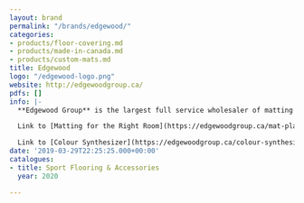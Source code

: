 ```yaml
---
layout: brand
permalink: "/brands/edgewood/"
categories:
- products/floor-covering.md
- products/made-in-canada.md
- products/custom-mats.md
title: Edgewood
logo: "/edgewood-logo.png"
website: http://edgewoodgroup.ca/
pdfs: []
info: |-
  **Edgewood Group** is the largest full service wholesaler of matting and flooring products in Canada. We specialize in the supply and installation of high quality products coupled with excellent customer service.

  Link to [Matting for the Right Room](https://edgewoodgroup.ca/mat-placement-chart)

  Link to [Colour Synthesizer](https://edgewoodgroup.ca/colour-synthesizer) for fitness tile
date: '2019-03-29T22:25:25.000+00:00'
catalogues:
- title: Sport Flooring & Accessories
  year: 2020

---
```

